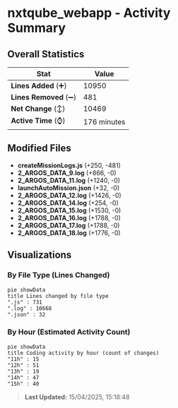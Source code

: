 # nxtqube_webapp - Activity Summary 

## Overall Statistics

| Stat                   | Value                                                             |
| ---------------------- | ----------------------------------------------------------------- |
| **Lines Added** (➕)   | 10950                                          |
| **Lines Removed** (➖) | 481                                        |
| **Net Change** (↕)    | 10469                |
| **Active Time** (⌚)   | 176 minutes |


## Modified Files
- **createMissionLogs.js** (+250, -481)
- **2_ARGOS_DATA_9.log** (+866, -0)
- **2_ARGOS_DATA_11.log** (+1240, -0)
- **launchAutoMission.json** (+32, -0)
- **2_ARGOS_DATA_12.log** (+1426, -0)
- **2_ARGOS_DATA_14.log** (+254, -0)
- **2_ARGOS_DATA_15.log** (+1530, -0)
- **2_ARGOS_DATA_16.log** (+1788, -0)
- **2_ARGOS_DATA_17.log** (+1788, -0)
- **2_ARGOS_DATA_18.log** (+1776, -0)

## Visualizations

### By File Type (Lines Changed)

```mermaid
pie showData
title Lines changed by file type
".js" : 731
".log" : 10668
".json" : 32
```

### By Hour (Estimated Activity Count)

```mermaid
pie showData
title Coding activity by hour (count of changes)
"11h" : 15
"12h" : 51
"13h" : 19
"14h" : 47
"15h" : 40
```


> **Last Updated:** 15/04/2025, 15:18:48